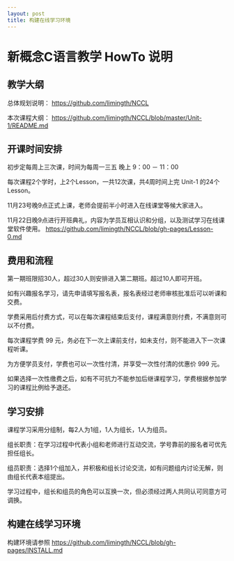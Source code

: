 ```yaml
---
layout: post
title: 构建在线学习环境
---
```



# 新概念C语言教学 HowTo 说明

## 教学大纲

总体规划说明： <https://github.com/limingth/NCCL>

本次课程大纲： <https://github.com/limingth/NCCL/blob/master/Unit-1/README.md>

## 开课时间安排

初步定每周上三次课，时间为每周一三五 晚上 9：00 － 11：00 

每次课程2个学时，上2个Lesson，一共12次课，共4周时间上完 Unit-1 的24个Lesson。

11月23号晚9点正式上课，老师会提前半小时进入在线课堂等候大家进入。

11月22日晚9点进行开班典礼，内容为学员互相认识和分组，以及测试学习在线课堂软件使用。
<https://github.com/limingth/NCCL/blob/gh-pages/Lesson-0.md>


## 费用和流程

第一期班限招30人，超过30人则安排进入第二期班。超过10人即可开班。

如有兴趣报名学习，请先申请填写报名表，报名表经过老师审核批准后可以听课和交费。

学费采用后付费方式，可以在每次课程结束后支付，课程满意则付费，不满意则可以不付费。

每次课程学费 99 元，务必在下一次上课前支付，如未支付，则不能进入下一次课程听课。

为方便学员支付，学费也可以一次性付清，并享受一次性付清的优惠价 999 元。

如果选择一次性缴费之后，如有不可抗力不能参加后继课程学习，学费根据参加学习的课程比例给予退还。


## 学习安排

课程学习采用分组制，每2人为1组，1人为组长，1人为组员。

组长职责：在学习过程中代表小组和老师进行互动交流，学号靠前的报名者可优先担任组长。

组员职责：选择1个组加入，并积极和组长讨论交流，如有问题组内讨论无解，则由组长代表本组提出。

学习过程中，组长和组员的角色可以互换一次，但必须经过两人共同认可同意方可调换。


## 构建在线学习环境
构建环境请参照 <https://github.com/limingth/NCCL/blob/gh-pages/INSTALL.md>

